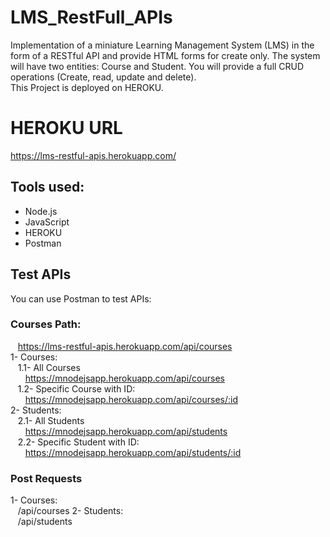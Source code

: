 # LMS_RestFull_APIs
Implementation of a miniature Learning Management System (LMS) in the form of a RESTful API and provide HTML forms for create only.
The system will have two entities: Course and Student. You will provide a full CRUD operations (Create, read, update and delete).
<br />This Project is deployed on HEROKU.

# HEROKU URL
https://lms-restful-apis.herokuapp.com/

## Tools used:
* Node.js
* JavaScript
* HEROKU
* Postman

## Test APIs
You can use Postman to test APIs:
### Courses Path:
&nbsp;&nbsp;&nbsp;https://lms-restful-apis.herokuapp.com/api/courses<br />
1- Courses:<br />
&nbsp;&nbsp;&nbsp;1.1- All Courses<br />
&nbsp;&nbsp;&nbsp;&nbsp;&nbsp;&nbsp;https://mnodejsapp.herokuapp.com/api/courses<br />
&nbsp;&nbsp;&nbsp;1.2- Specific Course with ID:<br />
&nbsp;&nbsp;&nbsp;&nbsp;&nbsp;&nbsp;https://mnodejsapp.herokuapp.com/api/courses/:id<br />
2- Students:<br />
&nbsp;&nbsp;&nbsp;2.1- All Students<br />
&nbsp;&nbsp;&nbsp;&nbsp;&nbsp;&nbsp;https://mnodejsapp.herokuapp.com/api/students<br />
&nbsp;&nbsp;&nbsp;2.2- Specific Student with ID:<br />
&nbsp;&nbsp;&nbsp;&nbsp;&nbsp;&nbsp;https://mnodejsapp.herokuapp.com/api/students/:id<br />
### Post Requests
1- Courses:<br />
&nbsp;&nbsp;&nbsp;/api/courses
2- Students:<br />
&nbsp;&nbsp;&nbsp;/api/students
